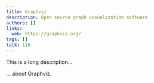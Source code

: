 ```yaml
---
title: Graphviz
description: Open source graph visualization software
authors: []
links:
  web: https://graphviz.org/
tags: []
talk: 116
---
```


This is a long description...
<!--more-->
... about Graphviz.
